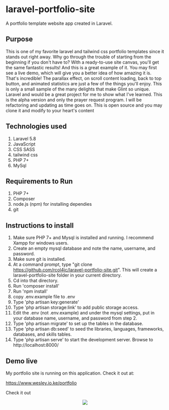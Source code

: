 # laravel-portfolio-site

A portfolio template website app created in Laravel.

## Purpose

This is one of my favorite laravel and tailwind css portfolio templates since it stands out right away. Why go through the trouble of starting from the beginning if you don't have to?
With a ready-to-use site canvas, you'll get the same fantastic results!
And this is a great example of it.
You may first see a live demo, which will give you a better idea of how amazing it is. That's incredible!
The parallax effect, on scroll content loading, back to top button, and animated statistics are just a few of the things you'll enjoy. This is only a small sample of the many delights that make Glint so unique.
Laravel and would be a great project for me to show what I've learned. This is the alpha version and only the prayer request program. I will be refactoring and updating as time goes on. This is open
source and you may clone it and modify to your heart's content

## Technologies used

1. Laravel 5.8
2. JavaScript
3. CSS SASS
4. tailwind css
5. PHP 7+
6. MySql

## Requirements to Run

1. PHP 7+
2. Composer
3. node.js (npm) for installing dependies
4. git

## Instructions to install

1. Make sure PHP 7+ and Mysql is installed and running. I recommend Xampp for windows users.
2. Create an empty mysql database and note the name, username, and password.
3. Make sure git is installed.
4. At a command prompt, type "git clone https://github.com/rcol4jc/laravel-portfolio-site.git". This will create a laravel-portfolio-site folder in your current directory.
5. Cd into that directory.
6. Run 'composer install'
7. Run 'npm install'
8. copy .env.example file to .env
9. Type 'php artisan key:generate'
10. Type 'php artisan storage:link' to add public storage access.
11. Edit the .env (not .env.example) and under the mysql settings, put in your database name, username, and password from step 2.
12. Type 'php artisan migrate' to set up the tables in the database.
13. Type 'php artisan db:seed' to seed the libraries, languages, frameworks, databases, and skills tables.
14. Type 'php artisan serve' to start the development server. Browse to http://localhost:8000/

## Demo live

My portfolio site is running on this application. Check it out at:

https://www.wesley.io.ke/portfolio

Check it out

<p align="center"><a href="https://www.wesley.io.ke/portfolio" target="_blank"><img src="![Screenshot](screenshot.png)
" width="400"></a></p>
